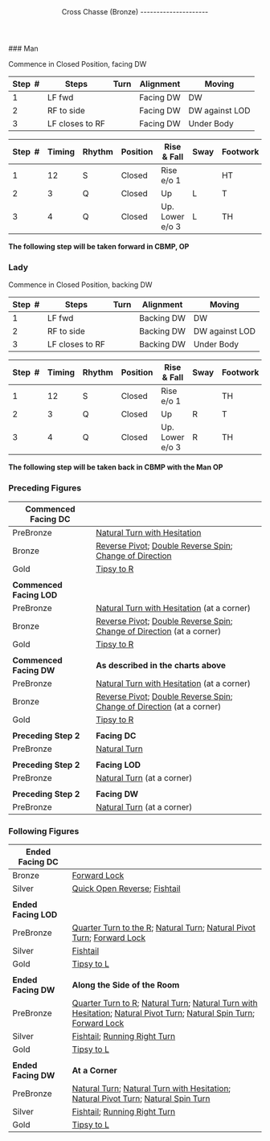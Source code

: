 <header>Cross Chasse (Bronze)
---------------------

 </header>### Man

Commence in Closed Position, facing DW

 | **Step<span style="color:white">\_</span>\#** | **Steps** | **Turn** | **Alignment** | **Moving** |
|---|---|---|---|---|
| 1 | LF fwd |  | Facing DW | DW |
| 2 | RF to side |  | Facing DW | DW against LOD |
| 3 | LF closes to RF |  | Facing DW | Under Body |

 | **Step<span style="color:white">\_</span>\#** | **Timing** | **Rhythm** | **Position** | **Rise &amp; Fall** | **Sway** | **Footwork** |
|---|---|---|---|---|---|---|
| 1 | 12 | S | Closed | Rise e/o 1 |  | HT |
| 2 | 3 | Q | Closed | Up | L | T |
| 3 | 4 | Q | Closed | Up. Lower e/o 3 | L | TH |

**The following step will be taken forward in CBMP, OP**

### Lady

Commence in Closed Position, backing DW

 | **Step<span style="color:white">\_</span>\#** | **Steps** | **Turn** | **Alignment** | **Moving** |
|---|---|---|---|---|
| 1 | LF fwd |  | Backing DW | DW |
| 2 | RF to side |  | Backing DW | DW against LOD |
| 3 | LF closes to RF |  | Backing DW | Under Body |

 | **Step<span style="color:white">\_</span>\#** | **Timing** | **Rhythm** | **Position** | **Rise &amp; Fall** | **Sway** | **Footwork** |
|---|---|---|---|---|---|---|
| 1 | 12 | S | Closed | Rise e/o 1 |  | TH |
| 2 | 3 | Q | Closed | Up | R | T |
| 3 | 4 | Q | Closed | Up. Lower e/o 3 | R | TH |

**The following step will be taken back in CBMP with the Man OP**

### Preceding Figures

 | **Commenced Facing DC** |  |
|---|---|
| PreBronze | [Natural Turn with Hesitation](hesitation.md) |
| Bronze | [Reverse Pivot](reverse_pivot.md); [Double Reverse Spin](double_reverse.md); [Change of Direction](change_direction.md) |
| Gold | [Tipsy to R](tipsy_to_R.md) |
|  |  |
| **Commenced Facing LOD** |  |
| PreBronze | [Natural Turn with Hesitation](hesitation.md) (at a corner) |
| Bronze | [Reverse Pivot](reverse_pivot.md); [Double Reverse Spin](double_reverse.md); [Change of Direction](change_direction.md) (at a corner) |
| Gold | [Tipsy to R](tipsy_to_R.md) |
|  |  |
| **Commenced Facing DW** | **As described in the charts above** |
| PreBronze | [Natural Turn with Hesitation](hesitation.md) (at a corner) |
| Bronze | [Reverse Pivot](reverse_pivot.md); [Double Reverse Spin](double_reverse.md); [Change of Direction](change_direction.md) (at a corner) |
| Gold | [Tipsy to R](tipsy_to_R.md) |
|  |  |
| **Preceding Step 2** | **Facing DC** |
| PreBronze | [Natural Turn](natural_turn.md) |
|  |  |
| **Preceding Step 2** | **Facing LOD** |
| PreBronze | [Natural Turn](natural_turn.md) (at a corner) |
|  |  |
| **Preceding Step 2** | **Facing DW** |
| PreBronze | [Natural Turn](natural_turn.md) (at a corner) |

### Following Figures

 | **Ended Facing DC** |  |
|---|---|
| Bronze | [Forward Lock](forward_lock.md) |
| Silver | [Quick Open Reverse](quick_open_reverse.md); [Fishtail](fishtail.md) |
|  |  |
| **Ended Facing LOD** |  |
| PreBronze | [Quarter Turn to the R](quarter_turn.md); [Natural Turn](natural_turn.md); [Natural Pivot Turn](pivot_turn.md); [Forward Lock](forward_lock.md) |
| Silver | [Fishtail](fishtail.md) |
| Gold | [Tipsy to L](tipsy_to_L.md) |
|  |  |
| **Ended Facing DW** | **Along the Side of the Room** |
| PreBronze | [Quarter Turn to R](quarter_turn.md); [Natural Turn](natural_turn.md); [Natural Turn with Hesitation](hesitation.md); [Natural Pivot Turn](pivot_turn.md); [Natural Spin Turn](spin_turn.md); [Forward Lock](forward_lock.md) |
| Silver | [Fishtail](fishtail.md); [Running Right Turn](running_right_turn.md) |
| Gold | [Tipsy to L](tipsy_to_L.md) |
|  |  |
| **Ended Facing DW** | **At a Corner** |
| PreBronze | [Natural Turn](natural_turn.md); [Natural Turn with Hesitation](hesitation.md); [Natural Pivot Turn](pivot_turn.md); [Natural Spin Turn](spin_turn.md) |
| Silver | [Fishtail](fishtail.md); [Running Right Turn](running_right_turn.md) |
| Gold | [Tipsy to L](tipsy_to_L.md) |